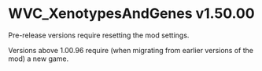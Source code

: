 # WVC_XenotypesAndGenes v1.50.00
 
Pre-release versions require resetting the mod settings.

Versions above 1.00.96 require (when migrating from earlier versions of the mod) a new game.